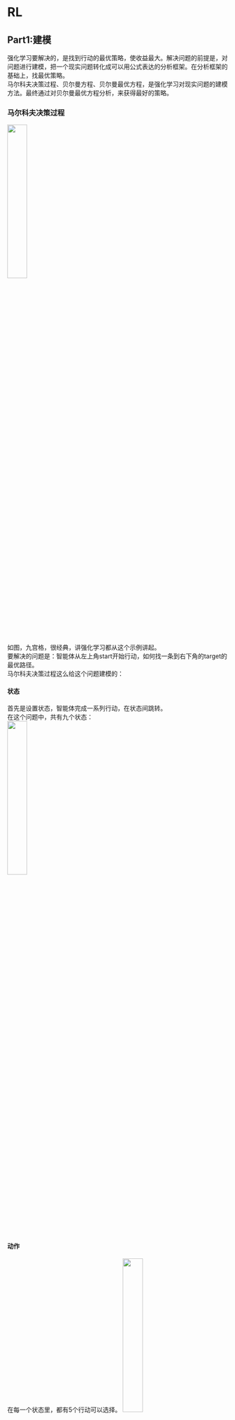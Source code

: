# RL

## Part1:建模
强化学习要解决的，是找到行动的最优策略，使收益最大。解决问题的前提是，对问题进行建模，把一个现实问题转化成可以用公式表达的分析框架。在分析框架的基础上，找最优策略。  
马尔科夫决策过程、贝尔曼方程、贝尔曼最优方程，是强化学习对现实问题的建模方法。最终通过对贝尔曼最优方程分析，来获得最好的策略。  

### 马尔科夫决策过程

<img src="./images/test.png" width="30%" alt="">  

如图，九宫格，很经典，讲强化学习都从这个示例讲起。  
要解决的问题是：智能体从左上角start开始行动，如何找一条到右下角的target的最优路径。  
马尔科夫决策过程这么给这个问题建模的：  
#### 状态
首先是设置状态，智能体完成一系列行动，在状态间跳转。  
在这个问题中，共有九个状态：  
<img src="./images/test1.png" width="30%" alt="">  
#### 动作
在每一个状态里，都有5个行动可以选择。
<img src="./images/test3.png" width="30%" alt="">  
$`a_5`$表示留在原地。

#### 策略
把状态和行动结合在一起，在每个状态下，以多大概率选择哪个行动，就是策略。每个状态可以选择不同的策略。比如在$`t`$时刻，状态$`s_1`$的策略可以是：  
```math
\pi(A_t|S_t=s_1) = \begin{cases}
0, & A=a_1 \\
0.5, & A=a_2 \\
0.5, & A=a_3 \\
0, & A=a_4\\
0, & A=a_5
\end{cases}
```
也就是50%的概率往右走，50%的概率往下走，不会往上往左走或呆在原地。
策略是强化学习要优化的目标，也就是找到一个每个状态上最佳的行动概率分布。

#### 状态转移概率
在状态$`S_t`$下，选择了动作$`A_t`$，会跳转到哪个状态，这个分布是状态转移概率。在九宫格这个问题中，状态转移是确定的，因为一旦确定了动作，也就知道跳转到哪了。所以很容易写出来状态转移概率，比如$`t`$时刻，状态$`S_t=s_1`$选择行动$`A_t=a_2`$的状态转移概率：
```math
p(S_{t+1}|S_t=s_1,A=a_2)= \begin{cases}
1.0, & S_{t+1}=s_2 \\
0, & S_{t+1} \neq s_2
\end{cases}
```

#### 奖励
$`t`$时刻，在状态$`S_t`$下，选择了动作$`A_t`$,跳转到下一状态$`S_{t+1}`$，会获得即时奖励$`R_t`$。  
奖励是强化学习中留给人工调整的接口，要鼓励什么、惩罚什么，都是通过奖励的设置，反馈到模型中，模型根据奖励来找最优策略。  
比如九宫格中，我们不希望智能体走进禁区，所以设置禁区的奖励为-1，不希望走到九宫格外面，所以设置走到九宫格外的奖励为-1，希望智能体能走到目标，所以设置目标的奖励为1.  
奖励既可以看作一个条件概率：
```math
p(R_t=r|S_t=s,A_t=a)
```
比如按照以上奖励设置，$`S_t=s_1`$状态下选择动作$`a_2`$跳转到$`S_{t+1}=s_2`$获得奖励的概率分布为：  
```math
p(R_t|S_t=s_1,A_t=a_2) = 
\begin{cases}
1.0, & R_t = 0.0 \\
0.0, & R_t \neq 0.0
\end{cases}
```
也就是，奖励是0.0。在当前这个九宫格问题中，奖励的获取是确定的，也就是只要在状态$`s_1`$执行动作$`a_2`$就一定获取到奖励$`0.0`$。其他问题未必，所以用条件概率表示更通用。  

### 马尔可夫决策过程
至此，完成了这个九宫格问题的马尔可夫决策过程建模。  
参数设置好后，让智能体从start开始按照参数行动，就得到一个马尔可夫序列。比如，按照策略行动之后，智能体可能走过这么一条路径：  
<img src="./images/test4.png" width="30%" alt="">  

也就产生一条马尔可夫链：
```math
S_0=s_1,A_0=a_2,R_0=0.0,\\
S_1=s_2,A_1=a_3,R_1=0.0,\\
S_2=s_5,A_2=a_3,R_2=0.0,\\
S_3=s_8,A_3=a_2,R_3=1.0,\\
S_4=s_9
```

通过马尔可夫决策过程，我们对一个智能体的行动过程进行了建模，可以通过一系列随机变量及概率分布，描述出一个智能体的行动过程。

### 贝尔曼方程
#### 状态价值
找最优策略的目的是让收益最大化，那在智能体行动的过程中，收益该如何定义？  
比如我从状态$`s_1`$出发，在策略、状态转移概率的作用下，可能到达不同的状态，在奖励概率分布的作用下，可能在过程中获取到不同的奖励。  
<img src="./images/test5.png" width="60%" alt="">  
如图，条条大路通$`s_9`$，假设前者路线产生的概率为$`p_1`$, 累积收益为2，后者路线产生的概率为$`p_2`$，累积收益为1.该如何衡量各种情况下，从状态$`s_1`$到$`s_9`$取得的收益？   
  
##### 用期望衡量各种情况下的回报  
如状态$`s_1`$的状态价值可以表示为：  
```math
v(s_1) = p_1 * 2 + p_2 * 1
```
如果用随机变量$`G_t`$来表示$`t`$时刻开始，从状态$`S_t=s`$到回合结束，每条马尔可夫链获得的奖励，则状态价值的定义就是：
```math
v(s)=\mathbb{E}[G_t|S_t=s]
```
也就是累积收益的期望。  
  
##### 累积奖励如何计算？  
上例是用过程中的奖励直接累加，来计算奖励。  
这样有一个问题。  
比如上图二中在$`s_8`$时奖励为+1，由于奖励是累加的，那可以在$`s_8`$时不断选择$`a_5`$，来获取+1的奖励。这个策略显然比在$`s_8`$选择动作$`a_2`$跳转到$`s_9`$获得的奖励要高。但这显然不是最优策略，我们希望最优策略应该是路径最短的。  
因此，奖励计算被设计为2部分，一部分是即时奖励，一部分是未来折扣奖励。对于未来的奖励，需要加一个折扣系数$`\gamma`$:  
```math
G_t = R_t + \gamma G_{t+1} = R_t + \gamma R_{t+1} + \gamma^2 R_{t+2}...
```
这样，步数越往后获得的奖励，对当前状态价值的影响越小。  

至此，可以得到状态价值的定义：
```math
v(S_t=s)=\mathbb{E}[R_t+\gamma G_{t+1}]
```

#### 状态价值展开
根据状态价值的定义，及马尔可夫决策过程中定义的概率分布，可以将状态价值中的即时奖励和未来折扣奖励展开。
```math
v(S_t=s)=\mathbb{E}[R_t+\gamma G_{t+1}|S_t=s]=\mathbb{E}[R_t|S_t=s]+\gamma \mathbb{E}[G_{t+1}|S_t=s]
```
```math
\mathbb{E}[R_t|S_t=s] = \sum_{a\in \mathcal{A}}\pi(A_t=a|S_t=s)\sum_{s'\in\mathcal{S}}p(S_{t+1}=s'|S_t=s,A_t=a)\sum_{r\in\mathcal{R}}p(R_t=r|S_t=s,A_t=a)r
```
即时奖励的展开比较好理解，就是把所有行为、状态转移、奖励分布的概率相乘并加和，获取到即使奖励发生的概率，再乘以奖励就可以了。
```math
\mathbb{E}[G_{t+1}|S_t=s]=\sum_{a\in \mathcal{A}}\pi(A_t=a|S_t=s)\sum_{s'\in\mathcal{S}}p(S_{t+1}=s'|S_t=s,A_t=a)v(s')
```
未来折扣奖励的获取比较绕，需要一段公式变换（这里省略）。变换后的公式不难理解。
```math
\sum_{a\in \mathcal{A}}\pi(A_t=a|S_t=s)\sum_{s'\in\mathcal{S}}p(S_{t+1}=s'|S_t=s,A_t=a)
```
这部分是从状态$`S_t=s`$跳转到$`S_{t+1}=s'`$的概率，后面的$`v(s')`$是下一个状态的状态价值。$`v(s')`$也是一个期望，来衡量所有情况下从下一个状态$`s'`$到回合结束的奖励。

即时奖励和未来折扣奖励合并后：
```math
v(s)=\sum_{a\in \mathcal{A}}\sum_{s'\in\mathcal{S}}\pi(A_t=a|S_t=s)p(S_{t+1}=s'|A_t=a,S_t=s)[\sum_{r\in\mathcal{R}}p(R_t=r|S_t=s,A_t=a)r+\gamma v(s')]
```
由于在大多数问题里，即时奖励的获取由状态$`S_t`$和行动$`A_t`$、下一状态$`S_{t+1}`$确定，可以直接看作一个函数$`r(s,a,s')`$，因此可以简化为：  
```math
v(s)=\sum_{a\in \mathcal{A}}\sum_{s'\in\mathcal{S}}\pi(A_t=a|S_t=s)p(S_{t+1}=s'|A_t=a,S_t=s)[r(s,a,s')+\gamma v(s')]
```
公式分成两部分，一部分是前面的概率，由策略$`\pi`$和状态转移概率$`p`$组成。  
一部分是后面的奖励，由即时奖励$`r`$和未来折扣奖励$`\gamma v(s')`$组成。  

#### 贝尔曼方程
仔细看状态价值的公式：  
```math
v(s)=\sum_{a\in \mathcal{A}}\sum_{s'\in\mathcal{S}}\pi(A_t=a|S_t=s)p(S_{t+1}=s'|A_t=a,S_t=s)[r(s,a,s')+\gamma v(s')]
```
可以发现，$`v(s)`$和$`v(s')`$都是未知待求的变量，其他概率分布都是已知的参数。也就是说，它是一个方程的形式，类似：
```math
x = a(b+x)
```
因此，它是一个方程。这就是贝尔曼方程。

#### 解贝尔曼方程
在已知策略和状态转移概率的情况下，贝尔曼方程可以通过矩阵运算解出。  
因为：
- $`v(s)`$是个$`|\mathcal{S}| \times 1`$的向量
- 策略$`\pi`$是个$`|\mathcal{S}| \times |\mathcal{A}|`$的矩阵
- 状态转移概率$`p`$是个$`|\mathcal{S}| \times |\mathcal{S}|`$的矩阵
- 奖励$`r`$实际上只和转移后的状态有关，是个$`|\mathcal{S}| \times 1`$的向量
- $`v(s')`$和$`v(s)`$一样，是个$`|\mathcal{S}| \times 1`$的向量

其中$`v(s)`$和$`v(s')`$都是未知待求的变量，其他都是已知的参数，可以看到，


